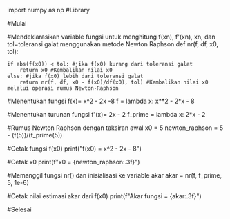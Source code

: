 import numpy as np #Library

#Mulai

#Mendeklarasikan variable fungsi untuk menghitung f(xn), f'(xn), xn, dan tol=toleransi galat menggunakan metode Newton Raphson
def nr(f, df, x0, tol):

    if abs(f(x0)) < tol: #jika f(x0) kurang dari toleransi galat
        return x0 #Kembalikan nilai x0   
    else: #jika f(x0) lebih dari toleransi galat 
        return nr(f, df, x0 - f(x0)/df(x0), tol) #Kembalikan nilai x0 melalui operasi rumus Newton-Raphson

#Menentukan fungsi f(x)= x^2 - 2x -8
f = lambda x: x**2 - 2*x - 8 

#Menentukan turunan fungsi f'(x)= 2x - 2
f_prime = lambda x: 2*x - 2 

#Rumus Newton Raphson dengan taksiran awal x0 = 5
newton_raphson = 5 - (f(5))/(f_prime(5))

#Cetak fungsi f(x0)
print("f(x0) = x^2 - 2x - 8")

#Cetak x0
print(f"x0 = {newton_raphson:.3f}")

#Memanggil fungsi nr() dan inisialisasi ke variable akar 
akar = nr(f, f_prime, 5, 1e-6)

#Cetak nilai estimasi akar dari f(x0) 
print(f"Akar fungsi = {akar:.3f}")

#Selesai 
